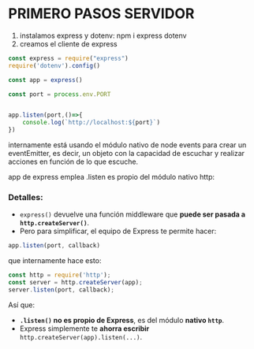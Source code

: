 


# PRIMERO PASOS SERVIDOR
1. instalamos express y dotenv: npm i express dotenv
2. creamos el cliente de express

```js
const express = require("express")
require('dotenv').config()

const app = express()

const port = process.env.PORT


app.listen(port,()=>{
    console.log(`http://localhost:${port}`)
})

```


internamente está usando el módulo nativo de node events para crear un eventEmitter, es decir, un objeto con la capacidad de escuchar y realizar acciones en función de lo que escuche.

app de express emplea  .listen es propio del módulo nativo http:

### Detalles:

* `express()` devuelve una función middleware que **puede ser pasada a `http.createServer()`**.
* Pero para simplificar, el equipo de Express te permite hacer:

```js
app.listen(port, callback)
```

que internamente hace esto:

```js
const http = require('http');
const server = http.createServer(app);
server.listen(port, callback);
```

Así que:

* **`.listen()` no es propio de Express**, es del módulo **nativo `http`**.
* Express simplemente te **ahorra escribir** `http.createServer(app).listen(...)`.



